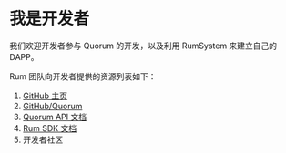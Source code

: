# 我是开发者

我们欢迎开发者参与 Quorum 的开发，以及利用 RumSystem 来建立自己的 DAPP。

Rum 团队向开发者提供的资源列表如下：

1. [GitHub 主页](https://github.com/rumsystem/)
2. [GitHub/Quorum](https://github.com/rumsystem/quorum)
3. [Quorum API 文档](https://rumsystem.github.io/quorum-api/)
4. [Rum SDK 文档](https://rumsystem.github.io/rum-docs/#/rum-sdk/)
5. 开发者社区
